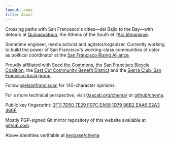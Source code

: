 ```yaml
---
layout: page
title: About
---
```

Crossing paths with San Francesco's cities—del Bajío to the Bay—with detours at [Quinaouatoua](https://en.wikipedia.org/wiki/Iroquois_settlement_of_the_north_shore_of_Lake_Ontario), the Athens of the South et l'[Arc lémanique](http://switzerland.indymedia.org/fr/).

Sometime engineer, media activist and agitator/organizer. Currently working to build the power of San Francisco's working-class communities of color as political coördinator at the [San Francisco Rising Alliance](http://www.sfrising.org/).

Proudly affiliated with [Seed the Commons](https://seedthecommons.org/), the [San Francisco Bicycle Coalition](http://www.sfbike.org/about/board-of-directors/), the [East Cut Community Benefit District](http://theeastcut.org/about-us/) and the [Sierra Club, San Francisco local group](https://www.sierraclub.org/san-francisco-bay/leadership-roster#sf).

Follow [@elsanfranciscan](https://twitter.com/elsanfranciscan) for 140-character opinions.

For a more technical perspective, visit [0xacab.org/chema/](https://0xacab.org/chema/) or [github/chema](https://github.com/chema).

Public key fingerprint: [0F11 7D50 7E29 F07C EA59 1D79 86B2 EAA6 E2A3 466F](https://keybase.io/chema/key.asc),

Mostly PGP-signed Git mirror repository of this website available at [github.com](https://github.com/chema/sanfranciscan/commits/master).

Above identities verifiable at [keybase/chema](https://keybase.io/chema)
